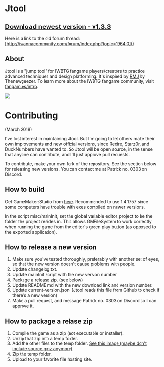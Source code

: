 Jtool
===

[Download newest version - v1.3.3](http://www.mediafire.com/file/5cbkfzbf5rxq5wq/jtool+1.3.3.7z)
---

Here is a link to the old forum thread:
[http://iwannacommunity.com/forum/index.php?topic=1964.0]()

About
---

Jtool is a "jump tool" for IWBTG fangame players/creators to practice advanced
techniques and design platforming. It's inspired by
<a href="http://delicious-fruit.com/ratings/game_details.php?id=12455">RMJ</a>
by Thenewgeezer. To learn more about the IWBTG fangame community, visit
[fangam.es/intro](https://fangam.es/intro).

![](http://i.imgur.com/nhoLqV1.png)

Contributing
===

(March 2018)

I've lost interest in maintaining Jtool. But I'm going to let others make
their own improvements and new official versions, since Redire, Starz0r, and
DuckNumbers have wanted to. So Jtool will be open source, in the sense that
anyone can contribute, and I'll just approve pull requests.

To contribute, make your own fork of the repository. See the section below for
releasing new versions. You can contact me at Patrick no. 0303 on Discord.

How to build
---
Get GameMaker:Studio from
<a href="https://www.yoyogames.com/downloads/gm-studio/release-notes-studio.html">here</a>.
Recommended to use 1.4.1757 since some computers have trouble with exes
compiled on newer versions.

In the script misc/mainInit, set the global variable editor_project to be the
folder the project resides in. This allows GMFileSystem to work correctly when
running the game from the editor's green play button (as opposed to the
exported application).

How to release a new version
---
1. Make sure you've tested thoroughly, preferably with another set of eyes,
so that the new version doesn't cause problems with people.
2. Update changelog.txt.
3. Update mainInit script with the new version number.
4. Package a release zip. (see below)
5. Update README.md with the new download link and version number.
6. Update current-version.json. (Jtool reads this file from Github to check if
there's a new version)
7. Make a pull request, and message Patrick no. 0303 on Discord so I can
approve it.

How to package a relase zip
---
1. Compile the game as a zip (not executable or installer).
2. Unzip that zip into a temp folder.
3. Add the other files to the temp folder.
[See this image (maybe don't include source.gmz anymore)](https://i.imgur.com/2jeg6OW.png)
4. Zip the temp folder.
5. Upload to your favorite file hosting site.

